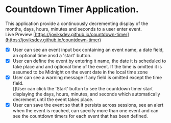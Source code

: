 # Countdown Timer Application.

This application provide a continuously decrementing display of the months, days, hours, minutes and seconds to a user enter event. <br>
Live Preview [https://joviksdev.github.io/countdown-timer](https://joviksdev.github.io/countdown-timer) <br>

- [x] User can see an event input box containing an event name, a date field, an optional time ansd a 'start' button. <br>
- [x] User can define the event by entering it name, the date it is scheduled to take place and and optional time of the event. If the time is omitted it is assumed to be Midnight on the event date in the local time zone <br>
- [x] User can see a warning message if any field is omitted except the time field. <br>
[]User can click the 'Start' button to see the countdown timer start displaying the days, hours, minutes, and seconds which automatically decrement until the event takes place. <br>
- [x] User can save the event so that it persists across sessions, see an alert when the event is reached, can specify more than one event and can see the countdown timers for each event that has been defined.
